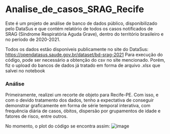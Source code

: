 # Analise_de_casos_SRAG_Recife

Este é um projeto de análise de banco de dados público, disponibilizado pelo DataSus e que contém relatório de todos os casos notificados de SRAG (Síndrome Respiratória Aguda Grave), dentro do território brasileiro e no período de 2020-2021.

Todos os dados estão disponíveis publicamente no site do DataSus: https://opendatasus.saude.gov.br/dataset/bd-srag-2021
Para execução do código, pode ser necessário a obtenção do csv no site mencionado. Porém, fiz o upload do bancos de dados já tratado em forma de arquivo .xlsx que salvei no notebook 

### Análise

Primeiramente, realizei um recorte de objeto para Recife-PE. Com isso, e com o devido tratamento dos dados, tenho a expectativa de conseguir demonstrar graficamente em forma de série temporal interativa, com frequência diária de casos, óbitos, dispersão por grupamentos de idade e fatores de risco, entre outros.

No momento, o plot do código se encontra assim:
![image](https://user-images.githubusercontent.com/86085924/122489485-3380ab00-cfb6-11eb-9fdd-e96cddd19148.png)
